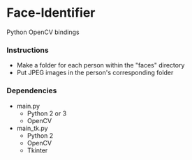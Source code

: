# Face-Identifier
Python OpenCV bindings

### Instructions
* Make a folder for each person within the "faces" directory
* Put JPEG images in the person's corresponding folder

### Dependencies
* main.py
  * Python 2 or 3
  * OpenCV
* main_tk.py
  * Python 2
  * OpenCV
  * Tkinter
